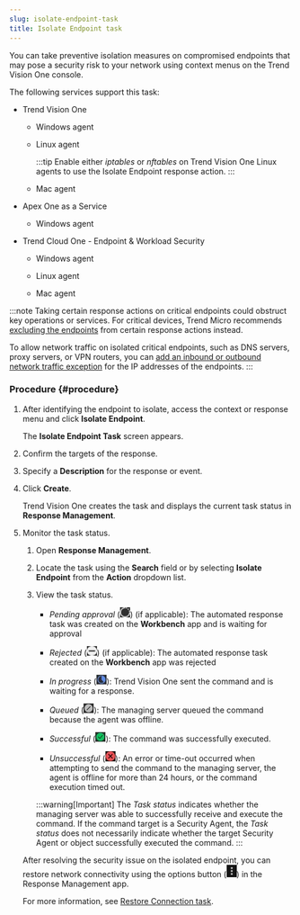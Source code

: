 ```yaml
---
slug: isolate-endpoint-task
title: Isolate Endpoint task
---
```


You can take preventive isolation measures on compromised endpoints that may pose a security risk to your network using context menus on the Trend Vision One console.

The following services support this task:

- Trend Vision One

  - Windows agent

  - Linux agent

    :::tip
    Enable either *iptables* or *nftables* on Trend Vision One Linux agents to use the Isolate Endpoint response action.
    :::

  - Mac agent

- Apex One as a Service

  - Windows agent

- Trend Cloud One - Endpoint & Workload Security

  - Windows agent

  - Linux agent

  - Mac agent

:::note
Taking certain response actions on critical endpoints could obstruct key operations or services. For critical devices, Trend Micro recommends [excluding the endpoints](response-exclude-endpoints.md) from certain response actions instead.

To allow network traffic on isolated critical endpoints, such as DNS servers, proxy servers, or VPN routers, you can [add an inbound or outbound network traffic exception](allow-traffic-isolated-endpoints.md) for the IP addresses of the endpoints.
:::

### Procedure {#procedure}

1.  After identifying the endpoint to isolate, access the context or response menu and click **Isolate Endpoint**.

    The **Isolate Endpoint Task** screen appears.

2.  Confirm the targets of the response.

3.  Specify a **Description** for the response or event.

4.  Click **Create**.

    Trend Vision One creates the task and displays the current task status in **Response Management**.

5.  Monitor the task status.

    1.  Open **Response Management**.

    2.  Locate the task using the **Search** field or by selecting **Isolate Endpoint** from the **Action** dropdown list.

    3.  View the task status.

        - *Pending approval* (![](/images/pending_approval=f0525c66-199a-46f5-b40a-902bd498cf53.webp)) (if applicable): The automated response task was created on the **Workbench** app and is waiting for approval

        - *Rejected* (![](/images/rejected=bd05fc87-5b5d-4d84-bfb1-3a6dc09ddac5.webp)) (if applicable): The automated response task created on the **Workbench** app was rejected

        - *In progress* (![](/images/in_progress=GUID-A55897DB-3DEA-4F5C-B7F9-70B3D7FB9EDE=1=en-us=Low.webp)): Trend Vision One sent the command and is waiting for a response.

        - *Queued* (![](/images/queued=GUID-65C0DF81-E50D-4D51-9602-2E9B7A0E5F14=1=en-us=Low.webp)): The managing server queued the command because the agent was offline.

        - *Successful* (![](/images/successful=GUID-1E31AD86-DE2E-48B5-85F7-7C78A3E8BB11=1=en-us=Low.webp)): The command was successfully executed.

        - *Unsuccessful* (![](/images/error=5cc21722-7ceb-480c-b9c2-a47d420cf1cc.webp)): An error or time-out occurred when attempting to send the command to the managing server, the agent is offline for more than 24 hours, or the command execution timed out.

        :::warning[Important]
        The *Task status* indicates whether the managing server was able to successfully receive and execute the command. If the command target is a Security Agent, the *Task status* does not necessarily indicate whether the target Security Agent or object successfully executed the command.
        :::

    After resolving the security issue on the isolated endpoint, you can restore network connectivity using the options button (![](/images/options_icon=GUID-408062FA-DA13-4ECA-81EB-31A5B68355A1=1=en-us=Low.webp)) in the Response Management app.

    For more information, see [Restore Connection task](restore-connection-task.md).
